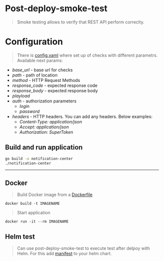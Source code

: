 # Post-deploy-smoke-test
> Smoke testing allows to verify that REST API perform correclty.
> 
# Configuration
> There is [config.yaml](https://github.com/7visij7/smoke-test/blob/master/smoke-test/post-deployment-smoke-tests/config/http.yml) where set up of checks with different parametrs.
> Available next params:
+ *base_url* - base url for checks
+ *path* - path of location
+ *method* - HTTP Request Methods
+ *response_code* - expected response code
+ *response_body* - expected response body
+ *playload*
+ *auth* - authorization parameters 
  + *login*
  +  *password*
+ *headers* - HTTP headers. You can add any headers. Below examples:
  + *Content-Type: application/json*
  + *Accept: application/json*
  + *Authorization: SuperToken*


## Build and run application
```Bash
go build -o notification-center
./notification-center
```
---
## Docker

> Build Docker image from a [Dockerfile](https://github.com/7visij7/smoke-test/blob/master/smoke-test/helm/templates/test/smoke-test.yaml)
```
docker build -t IMAGENAME
```
> Start application
```
docker run -it --rm IMAGENAME
```

## Helm test
> Can use post-deploy-smoke-test to execute test after delpoy with Helm. For this add [manifest](https://github.com/7visij7/smoke-test/blob/master/Dockerfile) to your helm chart.
